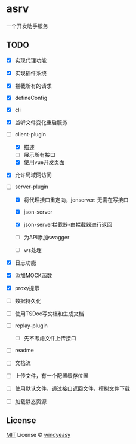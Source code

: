 # asrv

一个开发助手服务

## TODO

- [x] 实现代理功能
- [x] 实现插件系统
- [x] 拦截所有的请求
- [x] defineConfig
- [x] cli
- [x] 监听文件变化重启服务
- [ ] client-plugin
  - [x] 描述
  - [ ] 展示所有接口
  - [x] 使用vue开发页面
- [x] 允许局域网访问
- [ ] server-plugin
  - [x] 将代理接口重定向，jonserver: 无需在写接口
  - [x] json-server
  - [x] json-server拦截器-由拦截器进行返回
  - [ ] 为API添加swagger

  - [ ] ws处理

- [x] 日志功能
- [x] 添加MOCK函数
- [x] proxy提示

- [ ] 数据持久化
- [ ] 使用TSDoc写文档和生成文档

- [ ] replay-plugin
  - [ ] 先不考虑文件上传接口
- [ ] readme

- [ ]  文档流
  - [ ] 上传文件，有一个配置缓存位置
  - [ ] 使用默认文件，通过接口返回文件，模拟文件下载
- [ ] 加载静态资源

## License

[MIT](./LICENSE) License © [windyeasy](https://github.com/windyeasy)

